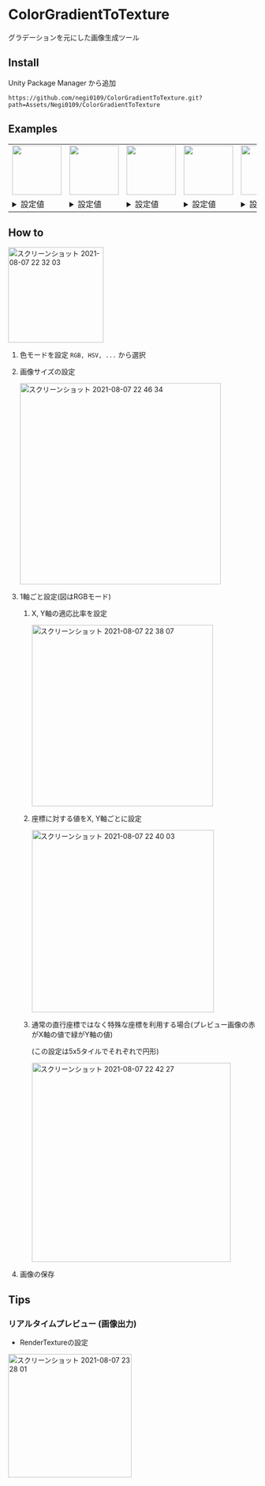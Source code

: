 # ColorGradientToTexture

グラデーションを元にした画像生成ツール

## Install

Unity Package Manager から追加

`https://github.com/negi0109/ColorGradientToTexture.git?path=Assets/Negi0109/ColorGradientToTexture`

## Examples

<table>
    <tr>
        <td>
            <img width="100" src="https://user-images.githubusercontent.com/33025461/128602677-35cf659e-bb9a-4b68-8e33-3f67faf558bf.png">
        </td>
        <td>
            <img width="100" src="https://user-images.githubusercontent.com/33025461/128602880-bca78454-f942-4afc-93e6-b1f0f03769af.png">
        </td>
        <td>
            <img width="100" src="https://user-images.githubusercontent.com/33025461/128602988-9842f8d5-f7d1-4ba8-94d7-ee3c0f84bf43.png">
        </td>
        <td>
            <img width="100" src="https://user-images.githubusercontent.com/33025461/128603059-3af55e5e-ea28-4e43-b13f-e43a20e57a70.png">
        </td>
        <td>
            <img width="100" src="https://user-images.githubusercontent.com/33025461/128603142-e63b0c6f-acf1-4ee2-8b50-d93d130832ba.png">
        </td>
    </tr>
    <tr>
        <td>
            <details>
                <summary>
                    設定値
                </summary>
                <div>
                    <img width="300" src="https://user-images.githubusercontent.com/33025461/128602706-94a9c7cb-69c2-4f7d-ab19-025b85388fc0.png">
                </div>
            </details>
        </td>
        <td>
            <details>
                <summary>
                    設定値
                </summary>
                <div>
                    <img width="300" src="https://user-images.githubusercontent.com/33025461/128602916-f45fd0df-5e2f-43e5-a37d-e74b37195368.png">
                </div>
            </details>
        </td>
        <td>
            <details>
                <summary>
                    設定値
                </summary>
                <div>
                    <img width="300" src="https://user-images.githubusercontent.com/33025461/128603013-2fa7c77e-3b1a-4245-9a7c-2dcdfe02f69b.png">
                </div>
            </details>
        </td>
        <td>
            <details>
                <summary>
                    設定値
                </summary>
                <div>
                    <img width="300" src="https://user-images.githubusercontent.com/33025461/128603080-6b1340ab-6134-4658-9141-e61a66b100a3.png">
                </div>
            </details>
        </td>
        <td>
            <details>
                <summary>
                    設定値
                </summary>
                <div>
                    <img width="300" src="https://user-images.githubusercontent.com/33025461/128603154-57dd769f-ef09-471a-9556-2abb0f400a05.png">
                </div>
            </details>
        </td>
    </tr>
</table>

## How to

<img width="193" alt="スクリーンショット 2021-08-07 22 32 03" src="https://user-images.githubusercontent.com/33025461/128601929-750c59e3-4773-4fd8-8877-c0bf7ec3e053.png">


1. 色モードを設定
    `RGB, HSV, ...` から選択

1. 画像サイズの設定

    <img width="407" alt="スクリーンショット 2021-08-07 22 46 34" src="https://user-images.githubusercontent.com/33025461/128602312-77e834d6-c85c-4932-8a37-449903a7f023.png">

1. 1軸ごと設定(図はRGBモード)
    1. X, Y軸の適応比率を設定
        
        <img width="367" alt="スクリーンショット 2021-08-07 22 38 07" src="https://user-images.githubusercontent.com/33025461/128602085-3d4e9820-0383-4a69-9781-6938cef55ead.png">
    
    1. 座標に対する値をX, Y軸ごとに設定
        
        <img width="369" alt="スクリーンショット 2021-08-07 22 40 03" src="https://user-images.githubusercontent.com/33025461/128602136-1e886f37-fe7a-4b72-ba13-987a2562a8cc.png">
    
    1. 通常の直行座標ではなく特殊な座標を利用する場合(プレビュー画像の赤がX軸の値で緑がY軸の値)
        
        (この設定は5x5タイルでそれぞれで円形)
        
        <img width="403" alt="スクリーンショット 2021-08-07 22 42 27" src="https://user-images.githubusercontent.com/33025461/128602190-f5184406-ec14-4e28-b2c5-73089f24cf18.png">

1. 画像の保存

## Tips

### リアルタイムプレビュー (画像出力)
- RenderTextureの設定
<img width="250" alt="スクリーンショット 2021-08-07 23 28 01" src="https://user-images.githubusercontent.com/33025461/128603507-ed225cb4-0d86-4f7c-bc5e-7cde7c23a792.png">

